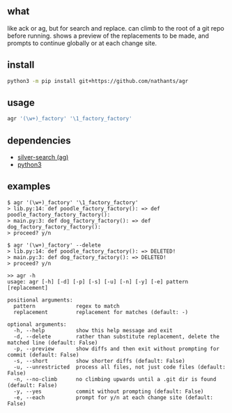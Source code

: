 ## what

like ack or ag, but for search and replace. can climb to the root of a
git repo before running. shows a preview of the replacements to be
made, and prompts to continue globally or at each change site.

## install

```bash
python3 -m pip install git+https://github.com/nathants/agr
```

## usage

```bash
agr '(\w+)_factory' '\1_factory_factory'
```

## dependencies
 - [silver-search (ag)](https://github.com/ggreer/the_silver_searcher)
 - [python3](https://python.org)

## examples

```
$ agr '(\w+)_factory' '\1_factory_factory'
> lib.py:14: def poodle_factory_factory(): => def poodle_factory_factory_factory():
> main.py:3: def dog_factory_factory(): => def dog_factory_factory_factory():
> proceed? y/n
```

```
$ agr '(\w+)_factory' --delete
> lib.py:14: def poodle_factory_factory(): => DELETED!
> main.py:3: def dog_factory_factory(): => DELETED!
> proceed? y/n
```

```
>> agr -h
usage: agr [-h] [-d] [-p] [-s] [-u] [-n] [-y] [-e] pattern [replacement]

positional arguments:
  pattern             regex to match
  replacement         replacement for matches (default: -)

optional arguments:
  -h, --help          show this help message and exit
  -d, --delete        rather than substitute replacement, delete the matched line (default: False)
  -p, --preview       show diffs and then exit without prompting for commit (default: False)
  -s, --short         show shorter diffs (default: False)
  -u, --unrestricted  process all files, not just code files (default: False)
  -n, --no-climb      no climbing upwards until a .git dir is found (default: False)
  -y, --yes           commit without prompting (default: False)
  -e, --each          prompt for y/n at each change site (default: False)
```
